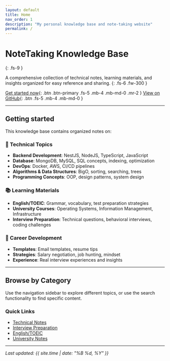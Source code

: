 ```yaml
---
layout: default
title: Home
nav_order: 1
description: "My personal knowledge base and note-taking website"
permalink: /
---
```


# NoteTaking Knowledge Base
{: .fs-9 }

A comprehensive collection of technical notes, learning materials, and insights organized for easy reference and sharing.
{: .fs-6 .fw-300 }

[Get started now](#getting-started){: .btn .btn-primary .fs-5 .mb-4 .mb-md-0 .mr-2 }
[View on GitHub](https://github.com){: .btn .fs-5 .mb-4 .mb-md-0 }

---

## Getting started

This knowledge base contains organized notes on:

### 🔧 Technical Topics
- **Backend Development**: NestJS, NodeJS, TypeScript, JavaScript
- **Database**: MongoDB, MySQL, SQL concepts, indexing, optimization
- **DevOps**: Docker, AWS, CI/CD pipelines
- **Algorithms & Data Structures**: BigO, sorting, searching, trees
- **Programming Concepts**: OOP, design patterns, system design

### 📚 Learning Materials
- **English/TOEIC**: Grammar, vocabulary, test preparation strategies
- **University Courses**: Operating Systems, Information Management, Infrastructure
- **Interview Preparation**: Technical questions, behavioral interviews, coding challenges

### 💼 Career Development
- **Templates**: Email templates, resume tips
- **Strategies**: Salary negotiation, job hunting, mindset
- **Experience**: Real interview experiences and insights

---

## Browse by Category

Use the navigation sidebar to explore different topics, or use the search functionality to find specific content.

### Quick Links
- [Technical Notes](/#technical)
- [Interview Preparation](/#interview)
- [English/TOEIC](/#english)
- [University Notes](/#university)

---

*Last updated: {{ site.time | date: "%B %d, %Y" }}*

